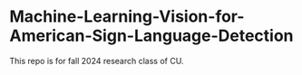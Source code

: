 # Machine-Learning-Vision-for-American-Sign-Language-Detection
This repo is for fall 2024 research class of CU.
